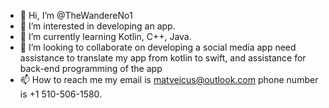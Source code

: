 - 👋 Hi, I’m @TheWandereNo1
- 👀 I’m interested in developing an app.
- 🌱 I’m currently learning Kotlin, C++, Java.
- 💞️ I’m looking to collaborate on developing a social media app need assistance to translate my app from kotlin to swift, and assistance for back-end programming of the app
- 📫 How to reach me my email is matveicus@outlook.com phone number is +1 510-506-1580.

<!---
TheWandereNo1/TheWandereNo1 is a ✨ special ✨ repository because its `README.md` (this file) appears on your GitHub profile.
You can click the Preview link to take a look at your changes.
--->
